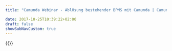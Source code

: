 ```yaml
---
title: "Camunda Webinar - Ablösung bestehender BPMS mit Camunda | Camunda BPM"

date: 2017-10-25T10:39:22+02:00
draft: false
showSubNavCustom: true
---
```

{{<webinar-single
title="Ablösung bestehender BPMS mit Camunda"
image=""
language="de"
hubspotid="528aaa02-5419-4ef6-9667-9b2b12b6f9e7"
description="Wenn Ihr bestehendes BPMS zu schwergewichtig, unflexibel oder teuer ist, sollten Sie zu Camunda BPM wechseln. Zahlreiche Organisationen haben eine solche Migration bereits erfolgreich durchgeführt. In diesem Webinar zeigen wir Ihnen die wichtigsten Schritte hin zu einem gelungenen Ablösungsprojekt.<br><br>Dieses Webinar wird von unserem Consultant Ben und Head von CSM Andreas geleitet."
recordinglink="0"
embedlink=""
datetime="2018-07-18T10:00+02:00"
datetimeend="2018-07-18T11:00+02:00"
gotowebinarwebinarkey=""
image="">}}